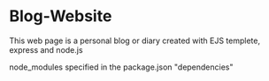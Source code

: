 # Blog-Website
This web page is a personal blog or diary created with EJS templete, express and node.js


node_modules specified in the package.json "dependencies"